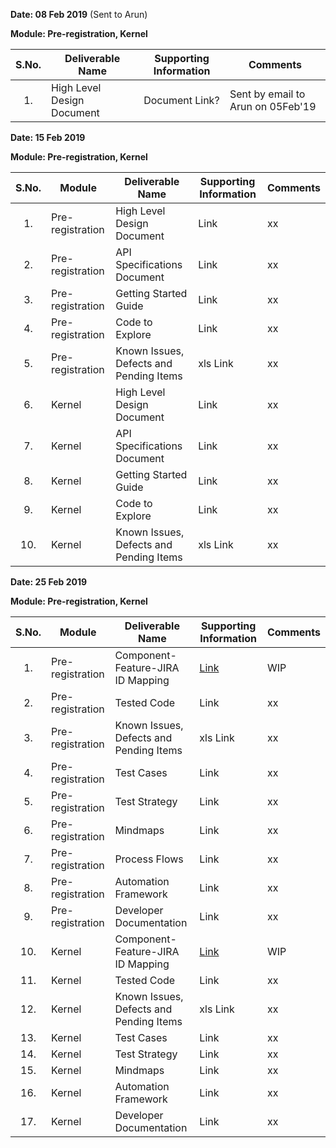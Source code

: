 **Date: 08 Feb 2019** (Sent to Arun)

**Module: Pre-registration, Kernel**

|**S.No.**| **Deliverable Name**| **Supporting Information**|**Comments**|
|:------:|-----|---|---|
|1.|High Level Design Document|Document Link?|Sent by email to Arun on 05Feb'19|

**Date: 15 Feb 2019**

**Module: Pre-registration, Kernel**

|**S.No.**|**Module**|**Deliverable Name**| **Supporting Information**|**Comments**|
|:------:|-----|---|---|---|
|1.|Pre-registration|High Level Design Document|Link|xx|
|2.|Pre-registration|API Specifications Document|Link|xx|
|3.|Pre-registration|Getting Started Guide|Link|xx|
|4.|Pre-registration|Code to Explore|Link|xx|
|5.|Pre-registration|Known Issues, Defects and Pending Items|xls Link|xx|
|6.|Kernel|High Level Design Document|Link|xx|
|7.|Kernel|API Specifications Document|Link|xx|
|8.|Kernel|Getting Started Guide|Link|xx|
|9.|Kernel|Code to Explore|Link|xx|
|10.|Kernel|Known Issues, Defects and Pending Items|xls Link|xx|

**Date: 25 Feb 2019**

**Module: Pre-registration, Kernel**

|**S.No.**|**Module**|**Deliverable Name**| **Supporting Information**|**Comments**|
|:------:|-----|---|---|---|
|1.|Pre-registration|Component-Feature-JIRA ID Mapping|[Link](https://github.com/mosip/mosip/wiki/Component-to-JIRA-Mapping)|WIP|
|2.|Pre-registration|Tested Code|Link|xx|
|3.|Pre-registration|Known Issues, Defects and Pending Items|xls Link|xx|
|4.|Pre-registration|Test Cases|Link|xx|
|5.|Pre-registration|Test Strategy|Link|xx|
|6.|Pre-registration|Mindmaps|Link|xx|
|7.|Pre-registration|Process Flows|Link|xx|
|8.|Pre-registration|Automation Framework|Link|xx|
|9.|Pre-registration|Developer Documentation|Link|xx|
|10.|Kernel|Component-Feature-JIRA ID Mapping|[Link](https://github.com/mosip/mosip/wiki/Component-to-JIRA-Mapping)|WIP|
|11.|Kernel|Tested Code|Link|xx|
|12.|Kernel|Known Issues, Defects and Pending Items|xls Link|xx|
|13.|Kernel|Test Cases|Link|xx|
|14.|Kernel|Test Strategy|Link|xx|
|15.|Kernel|Mindmaps|Link|xx|
|16.|Kernel|Automation Framework|Link|xx|
|17.|Kernel|Developer Documentation|Link|xx|